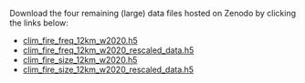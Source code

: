Download the four remaining (large) data files hosted on Zenodo by clicking the links below:

* [clim_fire_freq_12km_w2020.h5](https://zenodo.org/record/7277980/files/clim_fire_freq_12km_w2020_data.h5?download=1)
* [clim_fire_freq_12km_w2020_rescaled_data.h5](https://zenodo.org/record/7277980/files/clim_fire_freq_12km_w2020_rescaled_data.h5?download=1)
* [clim_fire_size_12km_w2020.h5](https://zenodo.org/record/7277980/files/clim_fire_size_12km_w2020_data.h5?download=1)
* [clim_fire_size_12km_w2020_rescaled_data.h5](https://zenodo.org/record/7277980/files/clim_fire_size_12km_w2020_rescaled_data.h5?download=1)
